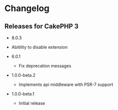 Changelog
=========

Releases for CakePHP 3
-------------

* 8.0.3
 * Abitility to disable extension

* 6.0.1
  * Fix deprecation messages

* 1.0.0-beta.2
  * Implements api middleware with PSR-7 support

* 1.0.0-beta.1
  * Initial release
